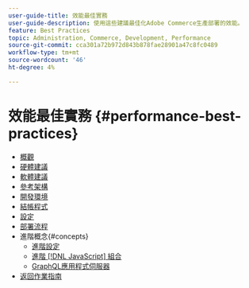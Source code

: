 ```yaml
---
user-guide-title: 效能最佳實務
user-guide-description: 使用這些建議最佳化Adobe Commerce生產部署的效能。
feature: Best Practices
topic: Administration, Commerce, Development, Performance
source-git-commit: cca301a72b972d843b878fae28901a47c8fc0489
workflow-type: tm+mt
source-wordcount: '46'
ht-degree: 4%

---
```



# 效能最佳實務 {#performance-best-practices}

- [概觀](overview.md)
- [硬體建議](hardware.md)
- [軟體建議](software.md)
- [參考架構](reference-architecture.md)
- [開發環境](development-environment.md)
- [結帳程式](high-throughput-order-processing.md)
- [設定](configuration.md)
- [部署流程](deployment-flow.md)
- 進階概念{#concepts}
   - [進階設定](advanced-setup.md)
   - [進階 [!DNL JavaScript] 組合](advanced-js-bundling.md)
   - [GraphQL應用程式伺服器](application-server.md)
- [返回作業指南](https://experienceleague.adobe.com/docs/commerce-operations/operational-guides/home.html?lang=zh-Hant)
